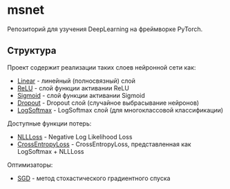 # msnet

Репозиторий для узучения DeepLearning на фреймворке PyTorch.

## Структура
Проект содержит реализации таких слоев нейронной сети как:
- [Linear](./src/layers/linear.py) - линейный (полносвязный) слой
- [ReLU](./src/layers/relu.py) - слой функции активании ReLU
- [Sigmoid](./src/layers/sigmoid.py) - слой функции активании Sigmoid
- [Dropout](./src/layers/dropout.py) - Dropout слой (случайное выбрасывание нейронов)
- [LogSoftmax](./src/layers/log_softmax.py) - LogSoftmax слой (для многоклассовой классификации)

Доступные функции потерь:
- [NLLLoss](./src/criterions/neg_log_likelihood_loss.py) - Negative Log Likelihood Loss
- [CrossEntropyLoss](./src/criterions/cross_entropy_loss.py) - CrossEntropyLoss, представленная как LogSoftmax + NLLLoss

Оптимизаторы:
- [SGD](./src/optimizers/sgd.py) - метод стохастического градиентного спуска
